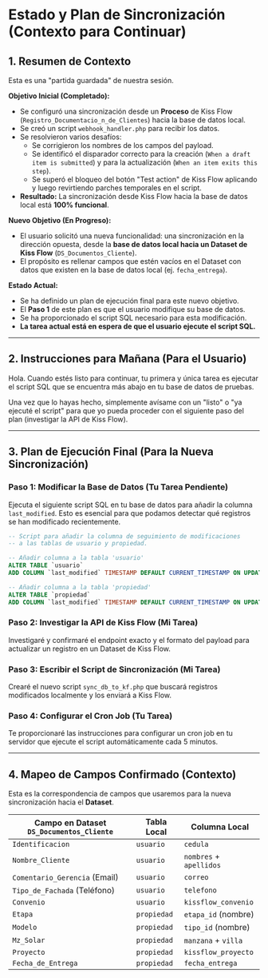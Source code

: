 # Estado y Plan de Sincronización (Contexto para Continuar)

## 1. Resumen de Contexto

Esta es una "partida guardada" de nuestra sesión.

**Objetivo Inicial (Completado):**
- Se configuró una sincronización desde un **Proceso** de Kiss Flow (`Registro_Documentacio_n_de_Clientes`) hacia la base de datos local.
- Se creó un script `webhook_handler.php` para recibir los datos.
- Se resolvieron varios desafíos:
    - Se corrigieron los nombres de los campos del payload.
    - Se identificó el disparador correcto para la creación (`When a draft item is submitted`) y para la actualización (`When an item exits this step`).
    - Se superó el bloqueo del botón "Test action" de Kiss Flow aplicando y luego revirtiendo parches temporales en el script.
- **Resultado:** La sincronización desde Kiss Flow hacia la base de datos local está **100% funcional**.

**Nuevo Objetivo (En Progreso):**
- El usuario solicitó una nueva funcionalidad: una sincronización en la dirección opuesta, desde la **base de datos local hacia un Dataset de Kiss Flow** (`DS_Documentos_Cliente`).
- El propósito es rellenar campos que estén vacíos en el Dataset con datos que existen en la base de datos local (ej. `fecha_entrega`).

**Estado Actual:**
- Se ha definido un plan de ejecución final para este nuevo objetivo.
- El **Paso 1** de este plan es que el usuario modifique su base de datos.
- Se ha proporcionado el script SQL necesario para esta modificación.
- **La tarea actual está en espera de que el usuario ejecute el script SQL.**

---

## 2. Instrucciones para Mañana (Para el Usuario)

Hola. Cuando estés listo para continuar, tu primera y única tarea es ejecutar el script SQL que se encuentra más abajo en tu base de datos de pruebas.

Una vez que lo hayas hecho, simplemente avísame con un "listo" o "ya ejecuté el script" para que yo pueda proceder con el siguiente paso del plan (investigar la API de Kiss Flow).

---

## 3. Plan de Ejecución Final (Para la Nueva Sincronización)

### Paso 1: Modificar la Base de Datos (Tu Tarea Pendiente)

Ejecuta el siguiente script SQL en tu base de datos para añadir la columna `last_modified`. Esto es esencial para que podamos detectar qué registros se han modificado recientemente.

```sql
-- Script para añadir la columna de seguimiento de modificaciones
-- a las tablas de usuario y propiedad.

-- Añadir columna a la tabla 'usuario'
ALTER TABLE `usuario`
ADD COLUMN `last_modified` TIMESTAMP DEFAULT CURRENT_TIMESTAMP ON UPDATE CURRENT_TIMESTAMP;

-- Añadir columna a la tabla 'propiedad'
ALTER TABLE `propiedad`
ADD COLUMN `last_modified` TIMESTAMP DEFAULT CURRENT_TIMESTAMP ON UPDATE CURRENT_TIMESTAMP;
```

### Paso 2: Investigar la API de Kiss Flow (Mi Tarea)

Investigaré y confirmaré el endpoint exacto y el formato del payload para actualizar un registro en un Dataset de Kiss Flow.

### Paso 3: Escribir el Script de Sincronización (Mi Tarea)

Crearé el nuevo script `sync_db_to_kf.php` que buscará registros modificados localmente y los enviará a Kiss Flow.

### Paso 4: Configurar el Cron Job (Tu Tarea)

Te proporcionaré las instrucciones para configurar un cron job en tu servidor que ejecute el script automáticamente cada 5 minutos.

---

## 4. Mapeo de Campos Confirmado (Contexto)

Esta es la correspondencia de campos que usaremos para la nueva sincronización hacia el **Dataset**.

| Campo en Dataset `DS_Documentos_Cliente` | Tabla Local | Columna Local |
| ---------------------------------------- | ----------- | ------------- |
| `Identificacion`                         | `usuario`   | `cedula`      |
| `Nombre_Cliente`                         | `usuario`   | `nombres` + `apellidos` |
| `Comentario_Gerencia` (Email)            | `usuario`   | `correo`      |
| `Tipo_de_Fachada` (Teléfono)             | `usuario`   | `telefono`    |
| `Convenio`                               | `usuario`   | `kissflow_convenio` |
| `Etapa`                                  | `propiedad` | `etapa_id` (nombre) |
| `Modelo`                                 | `propiedad` | `tipo_id` (nombre) |
| `Mz_Solar`                               | `propiedad` | `manzana` + `villa` |
| `Proyecto`                               | `propiedad` | `kissflow_proyecto` |
| `Fecha_de_Entrega`                       | `propiedad` | `fecha_entrega` |